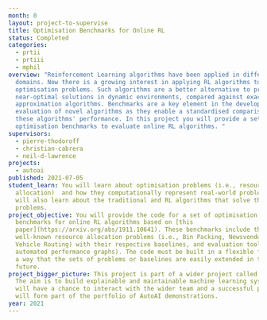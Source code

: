 ```yaml
---
month: 0
layout: project-to-supervise
title: Optimisation Benchmarks for Online RL
status: Completed
categories:
  - prtii
  - prtiii
  - mphil
overview: "Reinforcement Learning algorithms have been applied in different
  domains. Now there is a growing interest in applying RL algorithms to
  optimisation problems. Such algorithms are a better alternative to produce
  near-optimal solutions in dynamic environments, compared against exact or
  approximation algorithms. Benchmarks are a key element in the development and
  evaluation of novel algorithms as they enable a standardised comparison of
  these algorithms' performance. In this project you will provide a set of
  optimisation benchmarks to evaluate online RL algorithms. "
supervisors:
  - pierre-thodoroff
  - christian-cabrera
  - neil-d-lawrence
projects:
  - autoai
published: 2021-07-05
student_learn: You will learn about optimisation problems (i.e., resource
  allocation)  and how they computationally represent real-world problems. You
  will also learn about the traditional and RL algorithms that solve these
  problems.
project_objective: You will provide the code for a set of optimisation problems
  benchmarks for online RL algorithms based on [this
  paper](https://arxiv.org/abs/1911.10641). These benchmarks include three
  well-known resource allocation problems (i.e., Bin Packing, Newsvendoor, and
  Vehicle Routing) with their respective baselines, and evaluation tools (e.g.,
  automated performance graphs). The code must be built in a flexible fashion in
  a way that the sets of problems or baselines are easily extended in the
  future.
project_bigger_picture: This project is part of a wider project called AutoAI.
  The aim is to build explainable and maintainable machine learning systems. You
  will have a chance to interact with the wider team and a successful project
  will form part of the portfolio of AutoAI demonstrations.
year: 2021
---
```

